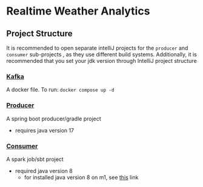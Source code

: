 # Realtime Weather Analytics

## Project Structure

It is recommended to open separate intelliJ projects for the 
`producer` and `consumer` sub-projects , as they use different build systems.
Additionally, it is recommended that you set your jdk version through IntelliJ project structure

### [Kafka](./kafka)
A docker file. To run:
`docker compose up -d`

### [Producer](./producer)
A spring boot producer/gradle project
- requires java version 17

### [Consumer](./consumer)
A spark job/sbt project
- required java version 8
  - for installed java version 8 on m1, see [this](https://erwinschleier.medium.com/install-jdk-8-and-setup-java-home-on-mac-m1-1b0ea243b05a) link